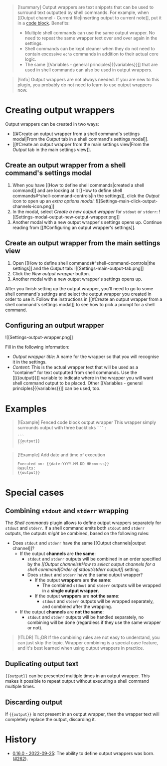 > [!summary]
> Output wrappers are text snippets that can be used to surround text outputted by shell commands. For example, when [[Output channel - Current file|inserting output to current note]], put it in a [code block](https://help.obsidian.md/How+to/Format+your+notes#Code+blocks). Benefits:
>  - Multiple shell commands can use the same output wrapper. No need to repeat the same wrapper text over and over again in the settings.
>  - Shell commands can be kept cleaner when they do not need to contain excessive `echo` commands in addition to their actual core logic.
>  - The same [[Variables - general principles|{{variables}}]] that are used in shell commands can also be used in output wrappers.

> [!info]
> Output wrappers are not always needed. If you are new to this plugin, you probably do not need to learn to use output wrappers now.

# Creating output wrappers
Output wrappers can be created in two ways:
- [[#Create an output wrapper from a shell command's settings modal|From the *Output* tab in a shell command's settings modal]].
- [[#Create an output wrapper from the main settings view|From the *Output* tab in the main settings view]].

## Create an output wrapper from a shell command's settings modal
1. When you have [[How to define shell commands|created a shell command]] and are looking at it [[How to define shell commands#^shell-command-controls|in the settings]], click the *Output* icon to open up an *extra options modal*:
![[Settings-main-click-output-channels-icon.png]]
2. In the modal, select *Create a new output wrapper* for `stdout` or `stderr`:
![[Settings-modal-output-new-output-wrapper.png]]
3. Another modal with a new output wrapper's settings opens up. Continue reading from [[#Configuring an output wrapper's settings]].

## Create an output wrapper from the main settings view
1. Open [[How to define shell commands#^shell-command-controls|the settings]] and the *Output* tab:
![[Settings-main-output-tab.png]]
2. Click the *New output wrapper* button.
3. Another modal with a new output wrapper's settings opens up.

After you finish setting up the output wrapper, you'll need to go to some shell command's settings and select the output wrapper you created in order to use it. Follow the instructions in [[#Create an output wrapper from a shell command's settings modal]] to see how to pick a prompt for a shell command.

## Configuring an output wrapper
![[Settings-output-wrapper.png]]

Fill in the following information:
 - *Output wrapper title*: A name for the wrapper so that you will recognise it in the settings.
 - *Content*: This is the actual wrapper text that will be used as a "container" for text outputted from shell commands. Use the [[{{output}}]] variable to indicate where in the wrapper you will want shell command output to be placed. Other [[Variables - general principles|{{variables}}]] can be used, too.

# Examples

> [!Example] Fenced code block output wrapper
> This wrapper simply surrounds output with three backticks ` ``` ` :
> ````
> ```
> {{output}}
> ```
> ````

> [!Example] Add date and time of execution
> ```
> Executed on: {{date:YYYY-MM-DD HH:mm:ss}}
> Results:
> {{output}}
> ```

# Special cases

## Combining `stdout` and `stderr` wrapping
The *Shell commands* plugin allows to define output wrappers separately for `stdout` and `stderr`. If a shell command emits both `stdout` and `stderr` outputs, the outputs *might* be combined, based on the following rules:
- Does `stdout` and `stderr` have the same [[Output channels|output channel]]?
  - If the output **channels** are **the same**:
    - `stdout` and `stderr` outputs will be combined in an order specified by the *[[Output channels#How to select output channels for a shell command|Order of stdout/stderr output]]* setting.
    - Does `stdout` and `stderr` have the same output wrapper?
      - If the output **wrappers** are **the same**:
        - The combined `stdout` and `stderr` outputs will be wrapped in a **single output wrapper**.
      - If the output **wrappers** are **not the same**:
        - `stdout` and `stderr` outputs will be wrapped separately, and combined after the wrapping.
  - If the output **channels** are **not the same**:
    - `stdout` and `stderr` outputs will be handled separately, no combining will be done (regardless if they use the same wrapper or not).
> [!TLDR] TL;DR
> If the combining rules are not easy to understand, you can just skip the topic. Wrapper combining is a special case feature, and it's best learned when using output wrappers in practice.

## Duplicating output text
`{{output}}` can be presented multiple times in an output wrapper. This makes it possible to repeat output without executing a shell command multiple times.

## Discarding output
If `{{output}}` is not present in an output wrapper, then the wrapper text will completely replace the output, discarding it.

# History

- [0.16.0 - 2022-09-25](https://github.com/Taitava/obsidian-shellcommands/blob/main/CHANGELOG.md#0160---2022-09-25): The ability to define output wrappers was born. ([#262](https://github.com/Taitava/obsidian-shellcommands/issues/262)).